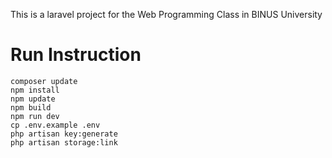 This is a laravel project for the Web Programming Class in BINUS University

# Run Instruction
```
composer update
npm install
npm update
npm build
npm run dev
cp .env.example .env
php artisan key:generate
php artisan storage:link
```
